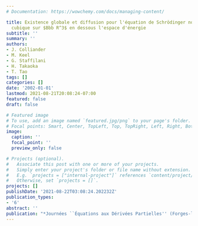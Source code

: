 ```yaml
---
# Documentation: https://wowchemy.com/docs/managing-content/

title: Existence globale et diffusion pour l'équation de Schrödinger nonlinéaire répulsive
  cubique sur $Bbb R^3$ en dessous l'espace d'énergie
subtitle: ''
summary: ''
authors:
- J. Colliander
- M. Keel
- G. Staffilani
- H. Takaoka
- T. Tao
tags: []
categories: []
date: '2002-01-01'
lastmod: 2021-08-21T20:08:24-07:00
featured: false
draft: false

# Featured image
# To use, add an image named `featured.jpg/png` to your page's folder.
# Focal points: Smart, Center, TopLeft, Top, TopRight, Left, Right, BottomLeft, Bottom, BottomRight.
image:
  caption: ''
  focal_point: ''
  preview_only: false

# Projects (optional).
#   Associate this post with one or more of your projects.
#   Simply enter your project's folder or file name without extension.
#   E.g. `projects = ["internal-project"]` references `content/project/deep-learning/index.md`.
#   Otherwise, set `projects = []`.
projects: []
publishDate: '2021-08-22T03:08:24.202232Z'
publication_types:
- '6'
abstract: ''
publication: "*Journées ``Équations aux Dérivées Partielles'' (Forges-les-Eaux, 2002)*"
---
```

